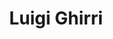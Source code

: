 ---
title: Luigi Ghirri
layout: photographer_layout
thumb: ghirri-thumb.jpg
main: ghirri-01.jpg
shots:
    - ghirri-02.jpg
    - ghirri-03.jpg
    - ghirri-04.jpg
    - ghirri-05.jpg
references:
    - name: Official site
      url: http://www.archivioluigighirri.it/
    - name: Wikipedia
      url: https://en.wikipedia.org/wiki/Luigi_Ghirri
---